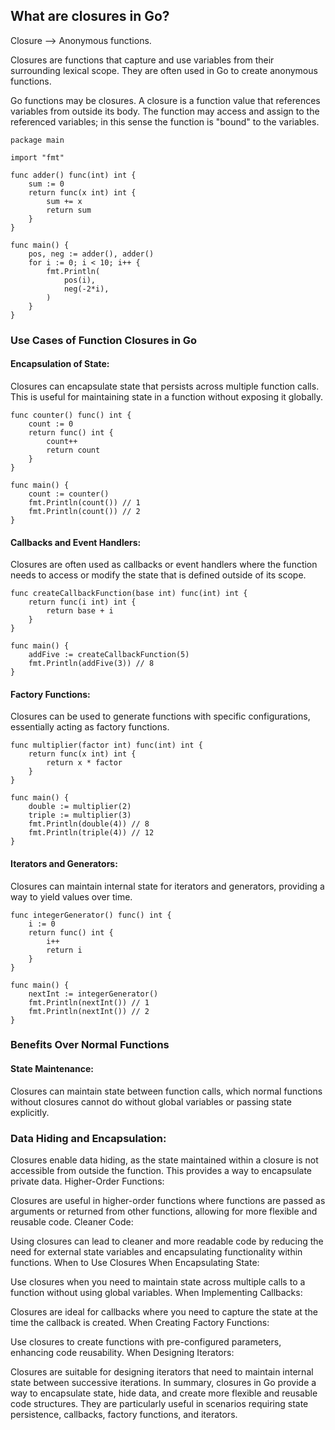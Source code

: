 ## What are closures in Go?

Closure --> Anonymous functions.

Closures are functions that capture and use variables from their surrounding lexical scope.
They are often used in Go to create anonymous functions.

Go functions may be closures. A closure is a function value that references variables from outside its body. The function may access and assign to the referenced variables; in this sense the function is "bound" to the variables.

```
package main

import "fmt"

func adder() func(int) int {
	sum := 0
	return func(x int) int {
		sum += x
		return sum
	}
}

func main() {
	pos, neg := adder(), adder()
	for i := 0; i < 10; i++ {
		fmt.Println(
			pos(i),
			neg(-2*i),
		)
	}
}
```
### Use Cases of Function Closures in Go
####  Encapsulation of State:

Closures can encapsulate state that persists across multiple function calls. This is useful for maintaining state in a function without exposing it globally.

```
func counter() func() int {
    count := 0
    return func() int {
        count++
        return count
    }
}

func main() {
    count := counter()
    fmt.Println(count()) // 1
    fmt.Println(count()) // 2
}
```
#### Callbacks and Event Handlers:

Closures are often used as callbacks or event handlers where the function needs to access or modify the state that is defined outside of its scope.

```
func createCallbackFunction(base int) func(int) int {
    return func(i int) int {
        return base + i
    }
}

func main() {
    addFive := createCallbackFunction(5)
    fmt.Println(addFive(3)) // 8
}
```

#### Factory Functions:

Closures can be used to generate functions with specific configurations, essentially acting as factory functions.

```
func multiplier(factor int) func(int) int {
    return func(x int) int {
        return x * factor
    }
}

func main() {
    double := multiplier(2)
    triple := multiplier(3)
    fmt.Println(double(4)) // 8
    fmt.Println(triple(4)) // 12
}
```

#### Iterators and Generators:

Closures can maintain internal state for iterators and generators, providing a way to yield values over time.

```
func integerGenerator() func() int {
    i := 0
    return func() int {
        i++
        return i
    }
}

func main() {
    nextInt := integerGenerator()
    fmt.Println(nextInt()) // 1
    fmt.Println(nextInt()) // 2
}
```
### Benefits Over Normal Functions
#### State Maintenance:

Closures can maintain state between function calls, which normal functions without closures cannot do without global variables or passing state explicitly.

### Data Hiding and Encapsulation:

Closures enable data hiding, as the state maintained within a closure is not accessible from outside the function. This provides a way to encapsulate private data.
Higher-Order Functions:

Closures are useful in higher-order functions where functions are passed as arguments or returned from other functions, allowing for more flexible and reusable code.
Cleaner Code:

Using closures can lead to cleaner and more readable code by reducing the need for external state variables and encapsulating functionality within functions.
When to Use Closures
When Encapsulating State:

Use closures when you need to maintain state across multiple calls to a function without using global variables.
When Implementing Callbacks:

Closures are ideal for callbacks where you need to capture the state at the time the callback is created.
When Creating Factory Functions:

Use closures to create functions with pre-configured parameters, enhancing code reusability.
When Designing Iterators:

Closures are suitable for designing iterators that need to maintain internal state between successive iterations.
In summary, closures in Go provide a way to encapsulate state, hide data, and create more flexible and reusable code structures. They are particularly useful in scenarios requiring state persistence, callbacks, factory functions, and iterators.







